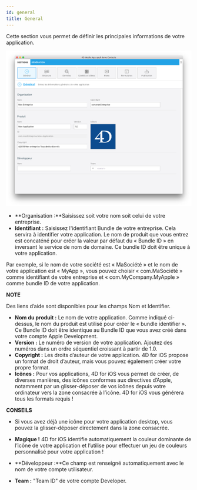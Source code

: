 ```yaml
---
id: general
title: General
---
```

Cette section vous permet de définir les principales informations de votre application.

![General section](assets/project-editor/General-section-4D-for-iOS.png)

* **Organisation :**Saisissez soit votre nom soit celui de votre entreprise.
* **Identifiant :** Saisissez l'identifiant Bundle de votre entreprise. Cela servira à identifier votre application. Le nom de produit que vous entrez est concaténé pour créer la valeur par défaut du « Bundle ID » en inversant le service de nom de domaine. Ce bundle ID doit être unique à votre application.

Par exemple, si le nom de votre société est « MaSociété » et le nom de votre application est « MyApp », vous pouvez choisir « com.MaSociété » comme identifiant de votre entreprise et « com.MyCompany.MyApple » comme bundle ID de votre application.<div class = "tips"> 

**NOTE**

Des liens d’aide sont disponibles pour les champs Nom et Identifier.</div> 

* **Nom du produit :** Le nom de votre application. Comme indiqué ci-dessus, le nom du produit est utilisé pour créer le « bundle identifier ». Ce Bundle ID doit être identique au Bundle ID que vous avez créé dans votre compte Apple Development.
* **Version :** Le numéro de version de votre application. Ajoutez des numéros dans un ordre séquentiel croissant à partir de 1.0.
* **Copyright :** Les droits d’auteur de votre application. 4D for iOS propose un format de droit d’auteur, mais vous pouvez également créer votre propre format.
* **Icônes :** Pour vos applications, 4D for iOS vous permet de créer, de diverses manières, des icônes conformes aux directives d’Apple, notamment par un glisser-déposer de vos icônes depuis votre ordinateur vers la zone consacrée à l’icône. 4D for iOS vous générera tous les formats requis !<div class = "tips"> 

**CONSEILS**

* Si vous avez déjà une icône pour votre application desktop, vous pouvez la glisser-déposer directement dans la zone consacrée.

* **Magique !** 4D for iOS identifie automatiquement la couleur dominante de l’icône de votre application et l’utilise pour effectuer un jeu de couleurs personnalisé pour votre application !</div> 

* **Développeur :**Ce champ est renseigné automatiquement avec le nom de votre compte utilisateur.
* **Team :** "Team ID" de votre compte Developer.